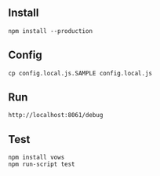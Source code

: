 ## Install

    npm install --production

## Config

    cp config.local.js.SAMPLE config.local.js

## Run

    http://localhost:8061/debug

## Test

    npm install vows
    npm run-script test